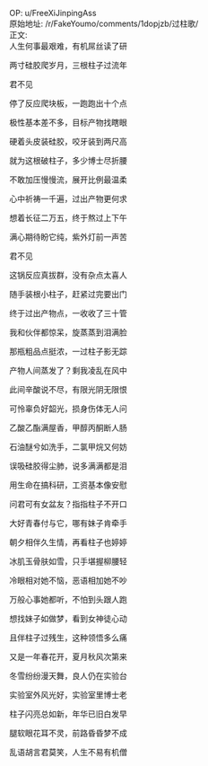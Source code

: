 
OP: u/FreeXiJinpingAss  
原始地址: /r/FakeYoumo/comments/1dopjzb/过柱歌/  
正文:  
人生何事最艰难，有机屌丝读了研

两寸硅胶爬岁月，三根柱子过流年

君不见

停了反应爬块板，一跑跑出十个点

极性基本差不多，目标产物找瞎眼

硬着头皮装硅胶，咬牙装到两尺高

就为这根破柱子，多少博士尽折腰

不敢加压慢慢流，展开比例最温柔

心中祈祷一千遍，过出产物更何求

想着长征二万五，终于熬过上下午

满心期待盼它纯，紫外灯前一声苦

君不见

这锅反应真拔群，没有杂点太喜人

随手装根小柱子，赶紧过完要出门

终于过出产物点，一收收了三十管

我和伙伴都惊呆，旋蒸蒸到泪满脸

那瓶粗品点挺浓，一过柱子影无踪

产物人间蒸发了？剩我凌乱在风中

此间辛酸说不尽，有限光阴无限恨

可怜辜负好韶光，损身伤体无人问

乙酸乙酯满屋香，甲醇丙酮断人肠

石油醚兮如洗手，二氯甲烷又何妨

误吸硅胶得尘肺，说多满满都是泪

用生命在搞科研，工资基本像安慰

问君可有女盆友？指指柱子不开口

大好青春付与它，哪有妹子肯牵手

朝夕相伴久生情，再看柱子也婷婷

冰肌玉骨肤如雪，只手堪握柳腰轻

冷眼相对她不恼，恶语相加她不吵

万般心事她都听，不怕到头跟人跑

想找妹子如做梦，看到女神徒心动

且伴柱子过残生，这种领悟多么痛

又是一年春花开，夏月秋风次第来

冬雪纷纷漫天舞，良人仍在实验台

实验室外风光好，实验室里博士老

柱子闪亮总如新，年华已旧白发早

腿软眼花耳不灵，前路昏昏梦不成

乱语胡言君莫笑，人生不易有机僧
